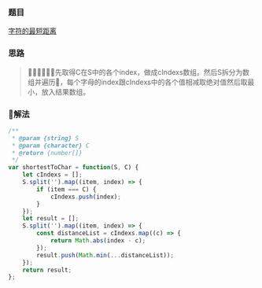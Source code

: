 ### 题目

[字符的最短距离](https://leetcode-cn.com/problems/shortest-distance-to-a-character/)

### 思路

> 先取得C在S中的各个index，做成cIndexs数组。然后S拆分为数组并遍历，每个字母的index跟cIndexs中的各个值相减取绝对值然后取最小，放入结果数组。

### 解法

```js
/**
 * @param {string} S
 * @param {character} C
 * @return {number[]}
 */
var shortestToChar = function(S, C) {
    let cIndexs = [];
    S.split('').map((item, index) => {
        if (item === C) {
            cIndexs.push(index);
        }
    });
    let result = [];
    S.split('').map((item, index) => {
        const distanceList = cIndexs.map((c) => {
            return Math.abs(index - c);
        });
        result.push(Math.min(...distanceList));
    });
    return result;
};
```
